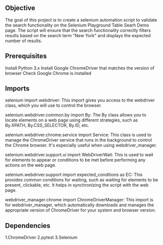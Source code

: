 ## Objective
The goal of this project is to create a selenium automation script to validate the search functionality on the Selenium Playground Table Searh Demo page. The script will ensure that the search functionality correctly filters results based on the search term "New York" and displays the expected number of results.
## Prerequisites
Install Python 3.x
Install Google ChromeDriver that matches the version of browser
Check Google Chrome is installed
## Imports
selenium import webdriver:
This import gives you access to the webdriver class, which you will use to control the browser.

selenium.webdriver.common.by import By:
The By class allows you to locate elements on a web page using different strategies, such as By.XPATH, By.CSS_SELECTOR, By.ID, etc.

selenium.webdriver.chrome.service import Service:
This class is used to manage the ChromeDriver service that runs in the background to control the Chrome browser. It's especially useful when using webdriver_manager.

selenium.webdriver.support.ui import WebDriverWait:
This is used to wait for elements to appear or conditions to be met before performing any actions on the web page.

selenium.webdriver.support import expected_conditions as EC:
This provides common conditions for waiting, such as waiting for elements to be present, clickable, etc. It helps in synchronizing the script with the web page.

webdriver_manager.chrome import ChromeDriverManager:
This import is for webdriver_manager, which automatically downloads and manages the appropriate version of ChromeDriver for your system and browser version.

## Dependencies
1.ChromeDriver
2.pytest
3.Selenium


